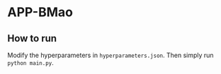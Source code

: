 # APP-BMao
## How to run
Modify the hyperparameters in `hyperparameters.json`.
Then simply run `python main.py`.